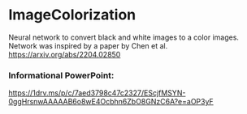 # ImageColorization
Neural network to convert black and white images to a color images. Network was inspired by a paper by Chen et al. https://arxiv.org/abs/2204.02850 

### Informational PowerPoint:
https://1drv.ms/p/c/7aed3798c47c2327/EScjfMSYN-0ggHrsnwAAAAAB6o8wE4Ocbhn6ZbO8GNzC6A?e=aOP3yF